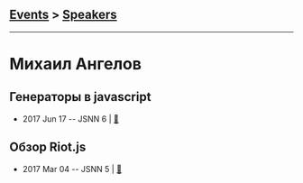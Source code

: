 ## [Events](../README.md) > [Speakers](../speakers.md)
---

# Михаил Ангелов

## Генераторы в javascript
- 2017 Jun 17 -- JSNN 6  | [:notebook:](https://mikhail-angelov.github.io/presentation-generators/#/)  
## Обзор Riot.js
- 2017 Mar 04 -- JSNN 5  | [:notebook:](https://mikhail-angelov.github.io/presentation-riot/#/)  
